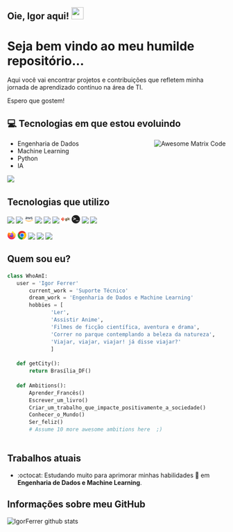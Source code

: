 ## Oie, Igor aqui!  <img src="https://media.giphy.com/media/hvRJCLFzcasrR4ia7z/giphy.gif" width="28px" height="28px">

<h1>Seja bem vindo ao meu humilde repositório...</h1> 

<div style="text-align: left"> 
Aqui você vai encontrar projetos e contribuições que refletem minha jornada de aprendizado contínuo na área de TI.

Espero que gostem!
</div>

## :computer: Tecnologias em que estou evoluindo 
<img src = https://github.com/MarikIshtar007/MarikIshtar007/raw/master/images/matrix.gif alt = 'Awesome Matrix Code' align='right'/>

* Engenharia de Dados
* Machine Learning
* Python
* IA
  
<img src = "https://github-readme-stats.vercel.app/api/top-langs/?username=igorferrer-data&layout=compact">

## Tecnologias que utilizo
<code><img height="20" src="https://cdn.jsdelivr.net/gh/devicons/devicon@latest/icons/python/python-original-wordmark.svg" /></code>
<code><img height="20" src="https://cdn.jsdelivr.net/gh/devicons/devicon@latest/icons/azure/azure-original.svg" /></code>
<code><img height="20" src="https://raw.githubusercontent.com/github/explore/80688e429a7d4ef2fca1e82350fe8e3517d3494d/topics/aws/aws.png"></code>
<code><img height="20" src="https://cdn.jsdelivr.net/gh/devicons/devicon@latest/icons/vscode/vscode-original-wordmark.svg" /></code>
<code><img height="20" src="https://cdn.jsdelivr.net/gh/devicons/devicon@latest/icons/mysql/mysql-original.svg" /></code>
<code><img height="20" src="https://cdn.jsdelivr.net/gh/devicons/devicon@latest/icons/mongodb/mongodb-original-wordmark.svg" /></code>
<code><img height="20" src="https://raw.githubusercontent.com/github/explore/80688e429a7d4ef2fca1e82350fe8e3517d3494d/topics/git/git.png"></code>
<code><img height="20" src="https://raw.githubusercontent.com/github/explore/80688e429a7d4ef2fca1e82350fe8e3517d3494d/topics/terminal/terminal.png"></code>
<code><img height="20" src="https://cdn.jsdelivr.net/gh/devicons/devicon@latest/icons/github/github-original-wordmark.svg" /></code>
<code><img height="20" src="https://cdn.jsdelivr.net/gh/devicons/devicon@latest/icons/bash/bash-original.svg" /></code>

<code><img height="20" src="https://raw.githubusercontent.com/github/explore/80688e429a7d4ef2fca1e82350fe8e3517d3494d/topics/firefox/firefox.png"></code>
<code><img height="20" src="https://raw.githubusercontent.com/github/explore/80688e429a7d4ef2fca1e82350fe8e3517d3494d/topics/chrome/chrome.png"></code>
<code><img height="20" src="https://cdn.jsdelivr.net/gh/devicons/devicon@latest/icons/linkedin/linkedin-original.svg" /></code>
<code><img height="20" src="https://cdn.jsdelivr.net/gh/devicons/devicon@latest/icons/canva/canva-original.svg"></code>
<code><img height="20" src="https://cdn.jsdelivr.net/gh/devicons/devicon@latest/icons/windows11/windows11-original-wordmark.svg" /></code>
          
          

 ## Quem sou eu?
 ```python
 class WhoAmI:
 	user = 'Igor Ferrer'
		current_work = 'Suporte Técnico'
		dream_work = 'Engenharia de Dados e Machine Learning'
		hobbies = [
			   'Ler',
			   'Assistir Anime',
			   'Filmes de ficção científica, aventura e drama',
			   'Correr no parque contemplando a beleza da natureza',
			   'Viajar, viajar, viajar! já disse viajar?'
			   ]
	
	def getCity():
		return Brasília_DF()
	
	def Ambitions():
		Aprender_Francês()
		Escrever_um_livro()
		Criar_um_trabalho_que_impacte_positivamente_a_sociedade()
		Conhecer_o_Mundo()
		Ser_feliz()
		# Assume 10 more awesome ambitions here  ;)
	
 ```
 
## Trabalhos atuais
 * :octocat: Estudando muito para aprimorar minhas habilidades 🌱 em **Engenharia de Dados e Machine Learning**.
 
## Informações sobre meu GitHub

![IgorFerrer github stats](https://github-readme-stats.vercel.app/api?username=igorferrer-data&show_icons=true&hide=[%22issues%22])
 
 

